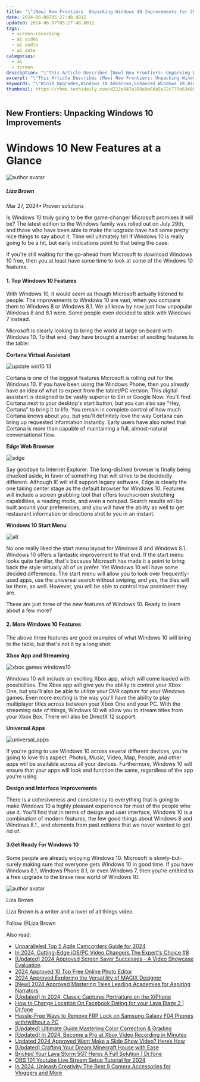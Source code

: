 ```yaml
---
title: "\"[New] New Frontiers  Unpacking Windows 10 Improvements for 2024\""
date: 2024-06-06T05:27:48.801Z
updated: 2024-06-07T05:27:48.801Z
tags: 
  - screen-recording
  - ai video
  - ai audio
  - ai auto
categories: 
  - ai
  - screen
description: "\"This Article Describes [New] New Frontiers: Unpacking Windows 10 Improvements for 2024\""
excerpt: "\"This Article Describes [New] New Frontiers: Unpacking Windows 10 Improvements for 2024\""
keywords: "\"Win10 Upgrades,Windows 10 Advances,Enhanced Windows 10,Windows 10 Innovations,New Windoze Improvements,Windows 10 Features,Tech Frontiers: Win10 Update\""
thumbnail: https://thmb.techidaily.com/d222a947a358a9a5da5a72c775e634907e671d005e0a2808f2ac3a2ab7305bec.jpg
---
```


## New Frontiers: Unpacking Windows 10 Improvements

# Windows 10 New Features at a Glance

![author avatar](https://lh5.googleusercontent.com/-AIMmjowaFs4/AAAAAAAAAAI/AAAAAAAAABc/Y5UmwDaI7HU/s250-c-k/photo.jpg)

##### Liza Brown

 Mar 27, 2024• Proven solutions

Is Windows 10 truly going to be the game-changer Microsoft promises it will be? The latest edition to the Windows family was rolled out on July 29th, and those who have been able to make the upgrade have had some pretty nice things to say about it. Time will ultimately tell if Windows 10 is really going to be a hit, but early indications point to that being the case.

If you're still waiting for the go-ahead from Microsoft to download Windows 10 free, then you at least have some time to look at some of the Windows 10 features.

#### 1. Top Windows 10 Features

With Windows 10, it would seem as though Microsoft actually listened to people. The improvements to Windows 10 are vast, when you compare them to Windows 8 or Windows 8.1\. We all know by now just how unpopular Windows 8 and 8.1 were. Some people even decided to stick with Windows 7 instead.

Microsoft is clearly looking to bring the world at large on board with Windows 10\. To that end, they have brought a number of exciting features to the table:

**Cortana Virtual Assistant**

![update win10 13](https://images.wondershare.com/windows10/update-win10-13.png)

Cortana is one of the biggest features Microsoft is rolling out for the Windows 10\. If you have been using the Windows Phone, then you already have an idea of what to expect from the tablet/PC version. This digital assistant is designed to be vastly superior to Siri or Google Now. You'll find Cortana next to your desktop's start button, but you can also say "Hey, Cortana" to bring it to life. You remain in complete control of how much Cortana knows about you, but you'll definitely love the way Cortana can bring up requested information instantly. Early users have also noted that Cortana is more than capable of maintaining a full, almost-natural conversational flow.

**Edge Web Browser**

![edge](https://images.wondershare.com/filmora/article-images/edge.jpg)

Say goodbye to Internet Explorer. The long-disliked browser is finally being chucked aside, in favor of something that will strive to be decidedly different. Although IE will still support legacy software, Edge is clearly the one taking center stage as the default browser for Windows 10\. Features will include a screen grabbing tool that offers touchscreen sketching capabilities, a reading mode, and even a notepad. Search results will be built around your preferences, and you will have the ability as well to get restaurant information or directions shot to you in an instant.

**Windows 10 Start Menu**

![a8](https://images.wondershare.com/windows10/a8.png)

No one really liked the start menu layout for Windows 8 and Windows 8.1\. Windows 10 offers a fantastic improvement to that end. If the start menu looks quite familiar, that's because Microsoft has made it a point to bring back the style virtually all of us prefer. Yet Windows 10 will have some decided differences. The start menu will allow you to look over frequently-used apps, use the universal search without swiping, and yes, the tiles will be there, as well. However, you will be able to control how prominent they are.

These are just three of the new features of Windows 10\. Ready to learn about a few more?

#### 2. More Windows 10 Features

The above three features are good examples of what Windows 10 will bring to the table, but that's not it by a long shot:

**Xbox App and Streaming**

![xbox games windows10](https://images.wondershare.com/windows10/xboy-games-windows10-1.png)

Windows 10 will include an exciting Xbox app, which will come loaded with possibilities. The Xbox app will give you the ability to control your Xbox One, but you'll also be able to utilize your DVR capture for your Windows games. Even more exciting is the way you'll have the ability to play multiplayer titles across between your Xbox One and your PC. With the streaming side of things, Windows 10 will allow you to stream titles from your Xbox Box. There will also be DirectX 12 support.

 **Universal Apps**

![universal_apps](https://images.wondershare.com/filmora/article-images/universal_apps.jpg)

If you're going to use Windows 10 across several different devices, you're going to love this aspect. Photos, Music, Video, Map, People, and other apps will be available across all your devices. Furthermore, Windows 10 will ensure that your apps will look and function the same, regardless of the app you're using.

 **Design and Interface Improvements**

There is a cohesiveness and consistency to everything that is going to make Windows 10 a highly pleasant experience for most of the people who use it. You'll find that in terms of design and user interface, Windows 10 is a combination of modern features, the few good things about Windows 8 and Windows 8.1., and elements from past editions that we never wanted to get rid of.

#### 3.Get Ready For Windows 10

Some people are already enjoying Windows 10\. Microsoft is slowly-but-surely making sure that everyone gets Windows 10 in good time. If you have Windows 8.1, Windows Phone 8.1, or even Windows 7, then you're entitled to a free upgrade to the brave new world of Windows 10.

![author avatar](https://lh5.googleusercontent.com/-AIMmjowaFs4/AAAAAAAAAAI/AAAAAAAAABc/Y5UmwDaI7HU/s250-c-k/photo.jpg)

Liza Brown

Liza Brown is a writer and a lover of all things video.

Follow @Liza Brown


<ins class="adsbygoogle"
     style="display:block"
     data-ad-format="autorelaxed"
     data-ad-client="ca-pub-7571918770474297"
     data-ad-slot="1223367746"></ins>



<ins class="adsbygoogle"
     style="display:block"
     data-ad-client="ca-pub-7571918770474297"
     data-ad-slot="8358498916"
     data-ad-format="auto"
     data-full-width-responsive="true"></ins>


<span class="atpl-alsoreadstyle">Also read:</span>
<div><ul>
<li><a href="https://vp-tips.techidaily.com/unparalleled-top-5-agile-camcorders-guide-for-2024/"><u>Unparalleled Top 5 Agile Camcorders Guide for 2024</u></a></li>
<li><a href="https://vp-tips.techidaily.com/in-2024-cutting-edge-iospc-video-changers-the-experts-choice-8/"><u>In 2024, Cutting-Edge iOS/PC Video Changers  The Expert's Choice #8</u></a></li>
<li><a href="https://vp-tips.techidaily.com/updated-2024-approved-screen-saver-successes-a-video-showcase-evaluation/"><u>[Updated] 2024 Approved  Screen Saver Successes - A Video Showcase Evaluation</u></a></li>
<li><a href="https://vp-tips.techidaily.com/2024-approved-10-top-free-online-photo-editor/"><u>2024 Approved  10 Top Free Online Photo Editor</u></a></li>
<li><a href="https://vp-tips.techidaily.com/2024-approved-exploring-the-versatility-of-magix-designer/"><u>2024 Approved  Exploring the Versatility of MAGIX Designer</u></a></li>
<li><a href="https://vp-tips.techidaily.com/new-2024-approved-mastering-tales-leading-academies-for-aspiring-narrators/"><u>[New] 2024 Approved  Mastering Tales  Leading Academies for Aspiring Narrators</u></a></li>
<li><a href="https://vp-tips.techidaily.com/updated-in-2024-classic-captures-portraiture-on-the-xiphone/"><u>[Updated] In 2024, Classic Captures  Portraiture on the XiPhone</u></a></li>
<li><a href="https://location-social.techidaily.com/how-to-change-location-on-facebook-dating-for-your-lava-blaze-2-drfone-by-drfone-virtual-android/"><u>How to Change Location On Facebook Dating for your Lava Blaze 2 | Dr.fone</u></a></li>
<li><a href="https://android-frp.techidaily.com/hassle-free-ways-to-remove-frp-lock-on-samsung-galaxy-f04-phones-withwithout-a-pc-by-drfone-android/"><u>Hassle-Free Ways to Remove FRP Lock on Samsung Galaxy F04 Phones with/without a PC</u></a></li>
<li><a href="https://some-approaches.techidaily.com/updated-ultimate-guide-mastering-color-correction-and-grading/"><u>[Updated] Ultimate Guide  Mastering Color Correction & Grading</u></a></li>
<li><a href="https://remote-screen-capture.techidaily.com/updated-in-2024-become-a-pro-at-xbox-video-recording-in-minutes/"><u>[Updated] In 2024, Become a Pro at Xbox Video Recording in Minutes</u></a></li>
<li><a href="https://ai-video-editing.techidaily.com/updated-2024-approved-want-make-a-slide-show-video-heres-how/"><u>Updated 2024 Approved Want Make a Slide Show Video? Heres How</u></a></li>
<li><a href="https://digital-screen-recording.techidaily.com/updated-crafting-your-dream-minecraft-house-with-ease/"><u>[Updated] Crafting Your Dream Minecraft House with Ease</u></a></li>
<li><a href="https://howto.techidaily.com/bricked-your-lava-storm-5g-heres-a-full-solution-drfone-by-drfone-fix-android-problems-fix-android-problems/"><u>Bricked Your Lava Storm 5G? Heres A Full Solution | Dr.fone</u></a></li>
<li><a href="https://facebook-video-share.techidaily.com/obs-101-youtube-live-stream-setup-tutorial-for-2024/"><u>OBS 101  Youtube Live Stream Setup Tutorial for 2024</u></a></li>
<li><a href="https://youtube-stream.techidaily.com/in-2024-unleash-creativity-the-best-9-camera-accessories-for-vloggers-and-more/"><u>In 2024, Unleash Creativity  The Best 9 Camera Accessories for Vloggers and More</u></a></li>
</ul></div>

